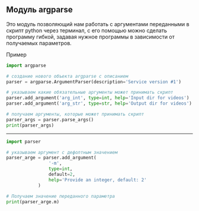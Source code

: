 Модуль argparse
---

Это модуль позволяющий нам работать с аргументами переданными в скрипт python 
через терминал, с его помощью можно сделать программу гибкой, задавая нужное 
программы в зависимости от получаемых параметров.

Пример 
```python
import argparse

# создание нового объекта argparse с описанием
parser = argparse.ArgumentParser(description='Service version #1')

# указываем какие обязательные аргументы может принимать скрипт
parser.add_argument('arg_int', type=int, help='Input dir for videos')
parser.add_argument('arg_str', type=str, help='Output dir for videos')

# получаем аргументы, которые может принимать скрипт
parser_args = parser.parse_args()
print(parser_args)
```

---

```python
import parser

# указываем аргумент с дефолтным значением
parser_arge = parser.add_argument(
                '-m', 
                type=int, 
                default=2,
                help='Provide an integer, default: 2'
            )

# Получаем значение переданного параметра
print(parser_arge.m)
```

